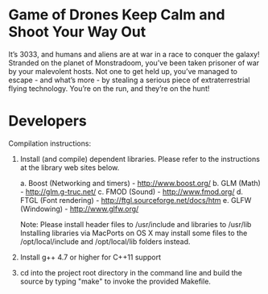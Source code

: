 Game of Drones
Keep Calm and Shoot Your Way Out
================================

It’s 3033, and humans and aliens are at war in a race to conquer the galaxy! Stranded on the planet of Monstradoom, you’ve been taken prisoner of war by your malevolent hosts. Not one to get held up, you’ve managed to escape - and what’s more - by stealing a serious piece of extraterrestrial flying technology. You’re on the run, and they’re on the hunt!

Developers
==========

Compilation instructions:

1. Install (and compile) dependent libraries. Please refer to the instructions
   at the library web sites below.
   
    a. Boost (Networking and timers) - http://www.boost.org/
    b. GLM (Math) - http://glm.g-truc.net/
    c. FMOD (Sound) - http://www.fmod.org/
    d. FTGL (Font rendering) - http://ftgl.sourceforge.net/docs/htm
    e. GLFW (Windowing) - http://www.glfw.org/
    
    Note: Please install header files to /usr/include and libraries to /usr/lib
    Installing libraries via MacPorts on OS X may install some files to
    the /opt/local/include and /opt/local/lib folders instead.
    
2. Install g++ 4.7 or higher for C++11 support

3. cd into the project root directory in the command line and build the source  by typing "make" to invoke the provided Makefile.
